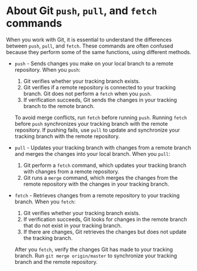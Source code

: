 # About Git `push`, `pull`, and `fetch` commands #

When you work with Git, it is essential to understand the differences between `push`, `pull`, and `fetch`. These commands are often confused because they perform some of the same functions, using different methods.

- `push` - Sends changes you make on your local branch to a remote repository.
When you `push`:
	1. Git verifies whether your tracking branch exists.
	2. Git verifies if a remote repository is connected to your tracking branch. Git does not perform a `fetch` when you `push`.
	3. If verification succeeds, Git sends the changes in your tracking branch to the remote branch. 

    To avoid merge conflicts, run `fetch` before running `push`. Running `fetch` before `push` synchronizes your tracking branch with the remote repository. If pushing fails, use `pull` to update and synchronize your tracking branch with the remote repository.

- `pull` - Updates your tracking branch with changes from a remote branch and merges the changes into your local branch. When you `pull`:

	1. Git perform a `fetch` command, which updates your tracking branch with changes from a remote repository.
	2. Git runs a `merge` command, which merges the changes from the remote repository with the changes in your tracking branch.

- `fetch` - Retrieves changes from a remote repository to your tracking branch. When you `fetch`:
	1. Git verifies whether your tracking branch exists.
	2. If verification succeeds, Git looks for changes in the remote branch that do not exist in your tracking branch.
	3. If there are changes, Git retrieves the changes but does not update the tracking branch.

    After you `fetch`, verify the changes Git has made to your tracking branch. Run `git merge origin/master` to synchronize your tracking branch and the remote repository.

